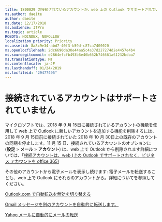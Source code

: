 ```yaml
---
title: 1800029 の接続されているアカウントが、web 上の Outlook でサポートされていません
ms.author: daeite
author: daeite
ms.date: 12/17/2018
ms.audience: ITPro
ms.topic: article
ROBOTS: NOINDEX, NOFOLLOW
localization_priority: Priority
ms.assetid: 8a8c9e34-abd7-40f3-b59d-c87ca7400020
ms.openlocfilehash: 2dc6690da30e44aa5c4a37d227274d2e4457e4b4
ms.sourcegitcommit: e2864efcfb493b6e46b662b746661a61232bdba7
ms.translationtype: MT
ms.contentlocale: ja-JP
ms.lasthandoff: 01/24/2019
ms.locfileid: "29477495"
---
```

# <a name="connected-accounts-are-no-longer-supported"></a>接続されているアカウントはサポートされていません

マイクロソフトでは、2018 年 9 月 15日に接続されているアカウントの機能を使用して web 上で Outlook に新しいアカウントを追加する機能を削除するには、2018 年 9 月 15日前に接続されていた 2018 年 10 月 30日上の既存のアカウントの同期を停止します。11 月 15 日、接続されているアカウントのオプションに (**設定** \> **メール** \> **アカウント**) は、web 上で Outlook から削除されます詳細については、「[接続アカウントは、web (上の Outlook でサポートされなく。ビジネス アカウントを office 365)](https://support.office.com/en-us/article/Connected-accounts-is-no-longer-supported-in-Outlook-on-the-web-Office-365-for-business-accounts-5cc526bf-e928-4a99-8b9f-5e089df7d887)
  
その他のアカウントから電子メールを表示し続けます: 電子メールを転送することも、web 上で Outlook にそれらのアカウントから。詳細についてを参照してください。
  
[Outlook.com で自動転送を無効を切り替える](https://go.microsoft.com/fwlink/?linkid=2038346)
  
[Gmail メッセージを別のアカウントを自動的に転送します。](https://support.google.com/mail/answer/10957?hl=en)
  
[Yahoo メールに自動的にメールの転送](https://help.yahoo.com/kb/SLN22028.mdl?guccounter=1)
  

